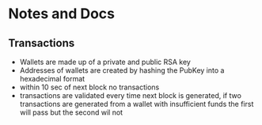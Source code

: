 
# Notes and Docs
## Transactions
 - Wallets are made up of a private and public RSA key
 - Addresses of wallets are created by hashing the PubKey into a hexadecimal format
 - within 10 sec of next block no transactions
 - transactions are validated every time next block is generated, if two transactions are generated from a wallet with insufficient funds the first will pass but the second wil not
